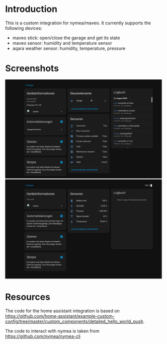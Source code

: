 # Introduction
This is a custom integration for nymea/maveo.
It currently supports the following devices:
- maveo stick: open/close the garage and get its state
- maveo sensor: humidity and temperature sensor
- aqara weather sensor: humidity, temperature, pressure

# Screenshots
![image](resources/screenshot_garage.png)
![image](resources/screenshot_aqara.png)


# Resources
The code for the home assistant integration is based on https://github.com/home-assistant/example-custom-config/tree/master/custom_components/detailed_hello_world_push.

The code to interact with nymea is taken from https://github.com/nymea/nymea-cli
